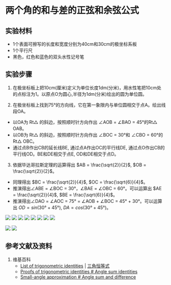 # 两个角的和与差的正弦和余弦公式

## 实验材料

- 1个表面可擦写的长度和宽度分别为40cm和30cm的极坐标系板
- 1个平行尺
- 黑色，红色和蓝色的双头水性记号笔

## 实验步骤

1. 在极坐标板上把10cm(厘米)定义为单位长度1dm(分米)，用水性笔把10cm处的点标注为1。以原点O为圆心,半径为1dm(分米)绘出的圆为单位圆。

2. 在极坐标板上找到75°的方向线，它在第一象限内与单位圆相交于点A。绘出线段OA。
- 以OA为 Rt△ 的斜边，按照顺时针方向作出 ∠AOB = ∠BAO = 45°的Rt△ OAB。
- 以OB为 Rt△ 的斜边，按照顺时针方向作出 ∠BOC = 30°和 ∠CBO = 60°的Rt△ OBC。
- 通过点B作出CB的延长线BE, 通过点A作出OC的平行线DE, 通过点O作出CB的平行线OD。BE和DE相交于点E, OD和DE相交于点D。

3. 依据毕达哥拉斯定理的运算得出 $AB = \frac{\sqrt{2}}{2}$, $OB = \frac{\sqrt{2}}{2}$。
- 同理得出 $BC = \frac{\sqrt{2}}{4}$, $OC = \frac{\sqrt{6}}{4}$。
- 推演得出∠ABE = ∠BOC = 30°，∠BAE = ∠OBC = 60°。可以运算出 $AE = \frac{\sqrt{2}}{4}$, $BE = \frac{\sqrt{6}}{4}$。
- 推演得出∠DAO = ∠AOC = 75° = ∠AOB + ∠BOC = 45° + 30°。可以运算出 $OD = sin(30°+45°)$, $DA = cos(30°+45°)$。

![](/images/欧几里得几何/三角学/三角恒等式/两个角的和与差的正弦和余弦公式/1a1.jpg)
![](/images/欧几里得几何/三角学/三角恒等式/两个角的和与差的正弦和余弦公式/1a2.jpg)
![](/images/欧几里得几何/三角学/三角恒等式/两个角的和与差的正弦和余弦公式/1a3.jpg)
![](/images/欧几里得几何/三角学/三角恒等式/两个角的和与差的正弦和余弦公式/1a4.jpg)
![](/images/欧几里得几何/三角学/三角恒等式/两个角的和与差的正弦和余弦公式/1a5.jpg)
![](/images/欧几里得几何/三角学/三角恒等式/两个角的和与差的正弦和余弦公式/1a6.jpg)
![](/images/欧几里得几何/三角学/三角恒等式/两个角的和与差的正弦和余弦公式/1a7.jpg)
![](/images/欧几里得几何/三角学/三角恒等式/两个角的和与差的正弦和余弦公式/1a8.jpg)

![](/images/欧几里得几何/三角学/三角恒等式/两个角的和与差的正弦和余弦公式/2a1.jpg)
![](/images/欧几里得几何/三角学/三角恒等式/两个角的和与差的正弦和余弦公式/2a2.jpg)

## 参考文献及资料

1. 维基百科
	- [List of trigonometric identities](https://en.wikipedia.org/wiki/List_of_trigonometric_identities) | [三角恒等式](https://zh.wikipedia.org/wiki/%E4%B8%89%E8%A7%92%E6%81%92%E7%AD%89%E5%BC%8F#%E8%A7%92%E7%9A%84%E5%92%8C%E5%B7%AE%E6%81%92%E7%AD%89%E5%BC%8F) 
	- [Proofs of trigonometric identities # Angle sum identities](https://en.wikipedia.org/wiki/Proofs_of_trigonometric_identities#Angle_sum_identities) 
	- [Small-angle approximation # Angle sum and difference](https://en.wikipedia.org/wiki/Small-angle_approximation#Angle_sum_and_difference) 


